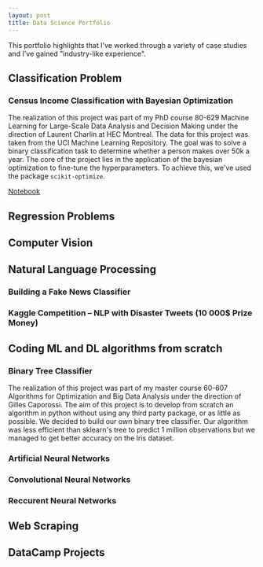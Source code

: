 ```yaml
---
layout: post
title: Data Science Portfolio
---
```


This portfolio highlights that I've worked through a variety of case studies and I've gained "industry-like experience".

## Classification Problem 

### Census Income Classification with Bayesian Optimization

The realization of this project was part of my PhD course 80-629 Machine Learning for Large-Scale Data Analysis and Decision Making under the direction of Laurent Charlin at HEC Montreal. The data for this project was taken from the UCI Machine Learning Repository. The goal was to solve a binary classification task to determine whether a person makes over 50k a year. The core of the project lies in the application of the bayesian optimization  to fine-tune the hyperparameters. To achieve this, we've used the package `scikit-optimize`.

<a href="https://nbviewer.jupyter.org/github/florentfettu/florentfettu.github.io/blob/master/Notebooks/Projet_final.ipynb" target="_blank">Notebook</a> 

## Regression Problems

## Computer Vision

## Natural Language Processing

### Building a Fake News Classifier

### Kaggle Competition – NLP with Disaster Tweets (10 000$ Prize Money)

## Coding ML and DL algorithms from scratch

### Binary Tree Classifier 

The realization of this project was part of my master course 60-607 Algorithms for Optimization and Big Data Analysis under the direction of Gilles Caporossi. The aim of this project is to develop from scratch an algorithm in python without using any third party package, or as little as possible. We decided to build our own binary tree classifier. Our algorithm was less efficient than sklearn's tree to predict 1 million observations but we managed to get better accuracy on the Iris dataset.

### Artificial Neural Networks

### Convolutional Neural Networks

### Reccurent Neural Networks

## Web Scraping

## DataCamp Projects
